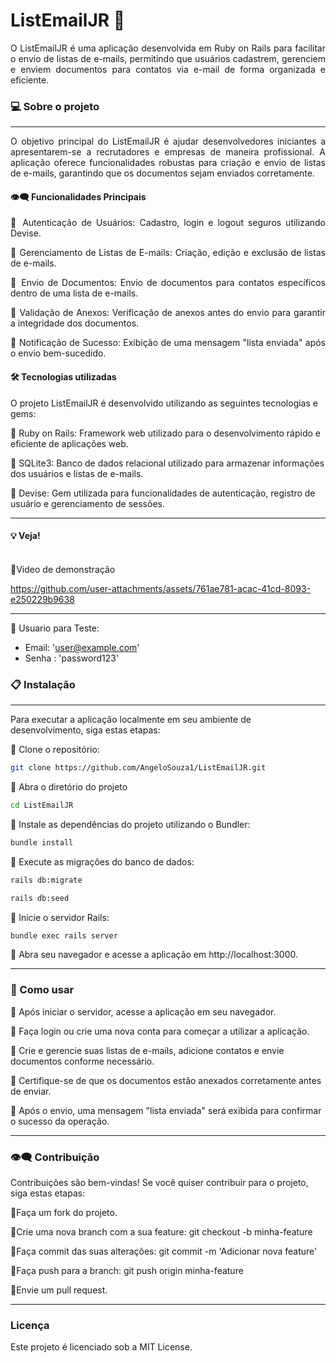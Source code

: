 # ListEmailJR 📧

<div align="justify">
O ListEmailJR é uma aplicação desenvolvida em Ruby on Rails para facilitar o envio de listas de e-mails, permitindo que usuários cadastrem, gerenciem e enviem documentos para contatos via e-mail de forma organizada e eficiente.
</div>

### 💻 Sobre o projeto
---

<div align="justify">
O objetivo principal do ListEmailJR é ajudar desenvolvedores iniciantes a apresentarem-se a recrutadores e empresas de maneira profissional. A aplicação oferece funcionalidades robustas para criação e envio de listas de e-mails, garantindo que os documentos sejam enviados corretamente.

#### 👁️‍🗨️ Funcionalidades Principais

🔹 Autenticação de Usuários: Cadastro, login e logout seguros utilizando Devise.

🔹 Gerenciamento de Listas de E-mails: Criação, edição e exclusão de listas de e-mails.

🔹 Envio de Documentos: Envio de documentos para contatos específicos dentro de uma lista de e-mails.

🔹 Validação de Anexos: Verificação de anexos antes do envio para garantir a integridade dos documentos.

🔹 Notificação de Sucesso: Exibição de uma mensagem "lista enviada" após o envio bem-sucedido.

</div>

#### 🛠 Tecnologias utilizadas

O projeto ListEmailJR é desenvolvido utilizando as seguintes tecnologias e gems:

🔹 Ruby on Rails: Framework web utilizado para o desenvolvimento rápido e eficiente de aplicações web.

🔹  SQLite3: Banco de dados relacional utilizado para armazenar informações dos usuários e listas de e-mails.

🔹 Devise: Gem utilizada para funcionalidades de autenticação, registro de usuário e gerenciamento de sessões.

---

#### 💡 Veja!




<br>
🔹Video de demonstração




https://github.com/user-attachments/assets/761ae781-acac-41cd-8093-e250229b9638





---
🔹 Usuario para Teste:
 
 - Email: 'user@example.com'
 - Senha   : 'password123'

### 📋 Instalação
---

Para executar a aplicação localmente em seu ambiente de desenvolvimento, siga estas etapas:

🔹 Clone o repositório:
  ```bash
git clone https://github.com/AngeloSouza1/ListEmailJR.git

```
🔹 Abra o diretório do projeto

```bash
cd ListEmailJR
```
🔹 Instale as dependências do projeto utilizando o Bundler:

  ```bash
bundle install
```
 🔹 Execute as migrações do banco de dados:

  ```bash
rails db:migrate
```

```bash
rails db:seed
```

 🔹 Inicie o servidor Rails:

  ```bash
bundle exec rails server
```

 🔹 Abra seu navegador e acesse a aplicação em http://localhost:3000.

---

### 🚀 Como usar

🔹 Após iniciar o servidor, acesse a aplicação em seu navegador.

🔹 Faça login ou crie uma nova conta para começar a utilizar a aplicação.

🔹 Crie e gerencie suas listas de e-mails, adicione contatos e envie documentos conforme necessário.

🔹 Certifique-se de que os documentos estão anexados corretamente antes de enviar.

🔹 Após o envio, uma mensagem "lista enviada" será exibida para confirmar o sucesso da operação.

---
###  👁️‍🗨️ Contribuição

Contribuições são bem-vindas! Se você quiser contribuir para o projeto, siga estas etapas:

🔹Faça um fork do projeto.

🔹Crie uma nova branch com a sua feature: git checkout -b minha-feature

🔹Faça commit das suas alterações: git commit -m 'Adicionar nova feature'

🔹Faça push para a branch: git push origin minha-feature

🔹Envie um pull request.

---
### Licença
Este projeto é licenciado sob a MIT License.












